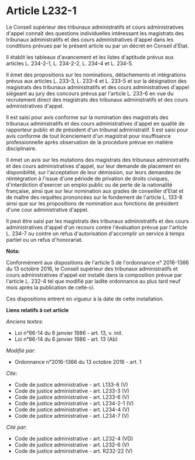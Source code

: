 # Article L232-1

Le Conseil supérieur des tribunaux administratifs et cours administratives d'appel connaît des questions individuelles
intéressant les magistrats des tribunaux administratifs et des cours administratives d'appel dans les conditions prévues par
le présent article ou par un décret en Conseil d'Etat. 

Il établit les tableaux d'avancement et les listes d'aptitude prévus aux articles L. 234-2-1, L. 234-2-2, L. 234-4 et L.
234-5. 

Il émet des propositions sur les nominations, détachements et intégrations prévus aux articles L. 233-3, L. 233-4 et L. 233-5
et sur la désignation des magistrats des tribunaux administratifs et des cours administratives d'appel siégeant au jury des
concours prévus par l'article L. 233-6 en vue du recrutement direct des magistrats des tribunaux administratifs et des cours
administratives d'appel. 

Il est saisi pour avis conforme sur la nomination des magistrats des tribunaux administratifs et des cours administratives
d'appel en qualité de rapporteur public et de président d'un tribunal administratif. Il est saisi pour avis conforme de tout
licenciement d'un magistrat pour insuffisance professionnelle après observation de la procédure prévue en matière
disciplinaire. 

Il émet un avis sur les mutations des magistrats des tribunaux administratifs et des cours administratives d'appel, sur leur
demande de placement en disponibilité, sur l'acceptation de leur démission, sur leurs demandes de réintégration à l'issue
d'une période de privation de droits civiques, d'interdiction d'exercer un emploi public ou de perte de la nationalité
française, ainsi que sur leur nomination aux grades de conseiller d'Etat et de maître des requêtes prononcées sur le
fondement de l'article L. 133-8 ainsi que sur les propositions de nomination aux fonctions de président d'une cour
administrative d'appel. 

Il peut être saisi par les magistrats des tribunaux administratifs et des cours administratives d'appel d'un recours contre
l'évaluation prévue par l'article L. 234-7 ou contre un refus d'autorisation d'accomplir un service à temps partiel ou un
refus d'honorariat.

**Nota:**

Conformément aux dispositions de l'article 5 de l'ordonnance n° 2016-1366 du 13 octobre 2016, le Conseil supérieur des
tribunaux administratifs et cours administratives d'appel est installé dans la composition prévue par l'article L. 232-4 tel
que modifié par ladite ordonnance au plus tard neuf mois après la publication de celle-ci. 

Ces dispositions entrent en vigueur à la date de cette installation.

**Liens relatifs à cet article**

_Anciens textes_:

  - Loi n°86-14 du 6 janvier 1986 - art. 13, v. init.
  - Loi n°86-14 du 6 janvier 1986 - art. 13 (Ab)

_Modifié par_:

  - Ordonnance n°2016-1366 du 13 octobre 2016 - art. 1

_Cite_:

  - Code de justice administrative - art. L133-8 (V)
  - Code de justice administrative - art. L233-3 (V)
  - Code de justice administrative - art. L233-6 (V)
  - Code de justice administrative - art. L234-2-1 (V)
  - Code de justice administrative - art. L234-4 (V)
  - Code de justice administrative - art. L234-7 (V)

_Cité par_:

  - Code de justice administrative - art. L232-4 (VD)
  - Code de justice administrative - art. L232-6 (V)
  - Code de justice administrative - art. R232-22 (V)
